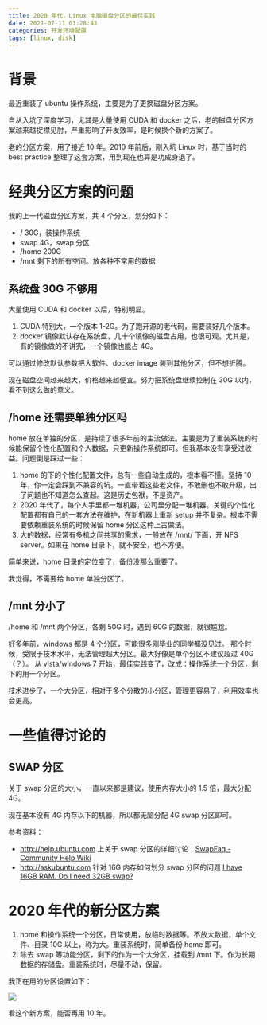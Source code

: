 ```yaml
---
title: 2020 年代，Linux 电脑磁盘分区的最佳实践
date: 2021-07-11 01:28:43
categories: 开发环境配置
tags: [linux, disk]
---
```


# 背景

最近重装了 ubuntu 操作系统，主要是为了更换磁盘分区方案。

自从入坑了深度学习，尤其是大量使用 CUDA 和 docker 之后，老的磁盘分区方案越来越捉襟见肘，严重影响了开发效率，是时候换个新的方案了。

老的分区方案，用了接近 10 年。2010 年前后，刚入坑 Linux 时，基于当时的 best practice 整理了这套方案，用到现在也算是功成身退了。


# 经典分区方案的问题

我的上一代磁盘分区方案，共 4 个分区，划分如下：

- / 30G，装操作系统
- swap 4G，swap 分区
- /home 200G
- /mnt 剩下的所有空间。放各种不常用的数据

## 系统盘 30G 不够用

大量使用 CUDA 和 docker 以后，特别明显。

1. CUDA 特别大，一个版本 1-2G。为了跑开源的老代码，需要装好几个版本。
2. docker 镜像默认存在系统盘，几十个镜像的磁盘占用，也很可观。尤其是，有的镜像做的不讲究，一个镜像也能占 4G。

可以通过修改默认参数把大软件、docker image 装到其他分区，但不想折腾。

现在磁盘空间越来越大，价格越来越便宜。努力把系统盘继续控制在 30G 以内，看不到这么做的意义。


## /home 还需要单独分区吗

home 放在单独的分区，是持续了很多年前的主流做法。主要是为了重装系统的时候能保留个性化配置和个人数据，只更新操作系统即可。但我基本没有享受过收益。问题倒是踩过一些：

1. home 的下的个性化配置文件，总有一些自动生成的，根本看不懂。坚持 10 年，你一定会踩到不兼容的坑。一直带着这些老文件，不敢删也不敢升级，出了问题也不知道怎么查起。这是历史包袱，不是资产。
2. 2020 年代了，每个人手里都一堆机器，公司里分配一堆机器。关键的个性化配置都有自己的一套方法在维护，在新机器上重新 setup 并不复杂。根本不需要依赖重装系统的时候保留 home 分区这种上古做法。
3. 大的数据，经常有多机之间共享的需求，一般放在 /mnt/ 下面，开 NFS server。如果在 home 目录下，就不安全，也不方便。

简单来说，home 目录的定位变了，备份没那么重要了。

我觉得，不需要给 home 单独分区了。


## /mnt 分小了

/home 和 /mnt 两个分区，各剩 50G 时，遇到 60G 的数据，就很尴尬。

好多年前，windows 都是 4 个分区，可能很多刚毕业的同学都没见过。
那个时候，受限于技术水平，无法管理超大分区。最大好像是单个分区不建议超过 40G（？）。
从 vista/windows 7 开始，最佳实践变了，改成：操作系统一个分区，剩下的用一个分区。

技术进步了，一个大分区，相对于多个分散的小分区，管理更容易了，利用效率也会更高。


# 一些值得讨论的

## SWAP 分区

关于 swap 分区的大小，一直以来都是建议，使用内存大小的 1.5 倍，最大分配 4G。

现在基本没有 4G 内存以下的机器，所以都无脑分配 4G swap 分区即可。

参考资料：

- http://help.ubuntu.com 上关于 swap 分区的详细讨论：[SwapFaq - Community Help Wiki](https://help.ubuntu.com/community/SwapFaq)
- http://askubuntu.com 针对 16G 内存如何划分 swap 分区的问题 [I have 16GB RAM. Do I need 32GB swap?](https://askubuntu.com/questions/49109/i-have-16gb-ram-do-i-need-32gb-swap)

# 2020 年代的新分区方案

1. home 和操作系统一个分区，日常使用，放临时数据等。不放大数据，单个文件、目录 10G 以上，称为大。重装系统时，简单备份 home 即可。
2. 除去 swap 等功能分区，剩下的作为一个大分区，挂载到 /mnt 下。作为长期数据的存储盘。重装系统时，尽量不动，保留。

我正在用的分区设置如下：

![](https://images.jackon.me/ubuntu24-04-disk-partion.png)

看这个新方案，能否再用 10 年。
